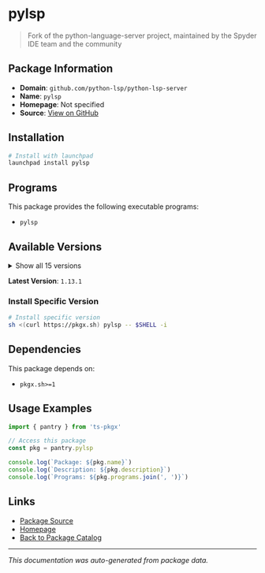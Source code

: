 # pylsp

> Fork of the python-language-server project, maintained by the Spyder IDE team and the community

## Package Information

- **Domain**: `github.com/python-lsp/python-lsp-server`
- **Name**: `pylsp`
- **Homepage**: Not specified
- **Source**: [View on GitHub](https://github.com/pkgxdev/pantry/tree/main/projects/github.com/python-lsp/python-lsp-server/package.yml)

## Installation

```bash
# Install with launchpad
launchpad install pylsp
```

## Programs

This package provides the following executable programs:

- `pylsp`

## Available Versions

<details>
<summary>Show all 15 versions</summary>

- `1.13.1`, `1.13.0`, `1.12.2`, `1.12.1`, `1.12.0`
- `1.11.0`, `1.10.1`, `1.10.0`, `1.9.0`, `1.8.2`
- `1.8.1`, `1.8.0`, `1.7.4`, `1.7.3`, `1.7.2`

</details>

**Latest Version**: `1.13.1`

### Install Specific Version

```bash
# Install specific version
sh <(curl https://pkgx.sh) pylsp -- $SHELL -i
```

## Dependencies

This package depends on:

- `pkgx.sh>=1`

## Usage Examples

```typescript
import { pantry } from 'ts-pkgx'

// Access this package
const pkg = pantry.pylsp

console.log(`Package: ${pkg.name}`)
console.log(`Description: ${pkg.description}`)
console.log(`Programs: ${pkg.programs.join(', ')}`)
```

## Links

- [Package Source](https://github.com/pkgxdev/pantry/tree/main/projects/github.com/python-lsp/python-lsp-server/package.yml)
- [Homepage](#)
- [Back to Package Catalog](../../../package-catalog.md)

---

*This documentation was auto-generated from package data.*
